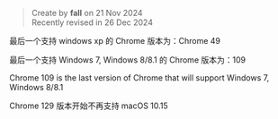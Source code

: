 > Create by **fall** on 21 Nov 2024<br/>
> Recently revised in 26 Dec 2024


最后一个支持 windows xp 的 Chrome 版本为：Chrome 49

最后一个支持 Windows 7, Windows 8/8.1 的 Chrome 版本为：109

Chrome 109 is the last version of Chrome that will support Windows 7, Windows 8/8.1





Chrome 129 版本开始不再支持 macOS 10.15
